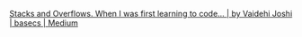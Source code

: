 
[Stacks and Overflows. When I was first learning to code… | by Vaidehi Joshi | basecs | Medium](https://medium.com/basecs/stacks-and-overflows-dbcf7854dc67)
